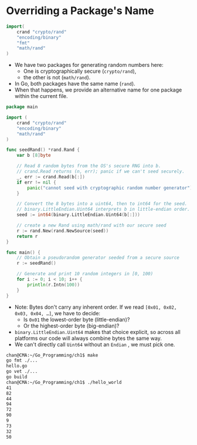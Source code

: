 # Overriding a Package's Name 

```go
import(
	crand "crypto/rand"
    "encoding/binary"
    "fmt"
    "math/rand"
)
```

- We have two packages for generating random numbers here:
  - One is cryptographically secure (`crypto/rand`),
  - the other is not (`math/rand`).
- In Go, both packages have the same name (`rand`).
- When that happens, we provide an alternative name for one package within the current file. 

```go
package main

import (
	crand "crypto/rand"
	"encoding/binary"
	"math/rand"
)

func seedRand() *rand.Rand {
	var b [8]byte

	// Read 8 random bytes from the OS's secure RNG into b.
	// crand.Read returns (n, err); panic if we can't seed securely.
	_, err := crand.Read(b[:])
	if err != nil {
		panic("cannot seed with cryptographic random number generator")
	}

	// Convert the 8 bytes into a uint64, then to int64 for the seed.
	// binary.LittleEndian.Uint64 interprets b in little-endian order.
	seed := int64(binary.LittleEndian.Uint64(b[:]))

	// create a new Rand using math/rand with our secure seed 
	r := rand.New(rand.NewSource(seed))
	return r
}

func main() {
	// Obtain a pseudorandom generator seeded from a secure source
	r := seedRand()

	// Generate and print 10 random integers in [0, 100)
	for i := 0; i < 10; i++ {
		println(r.Intn(100))
	}
}
```

- Note: Bytes don't carry any inherent order. If we read `[0x01, 0x02, 0x03, 0x04, …]`, we have to decide:
  - Is `0x01` the lowest-order byte (little-endian)?
  - Or the highest-order byte (big-endian)?
- `binary.LittleEndian.Uint64` makes that choice explicit, so across all platforms our code will always combine bytes the same way.
- We can't directly call `Uint64` without an `Endian` , we must pick one.

```sh
chan@CMA:~/Go_Programming/ch1$ make
go fmt ./...
hello.go
go vet ./...
go build
chan@CMA:~/Go_Programming/ch1$ ./hello_world
41
82
44
94
72
90
9
73
32
50
```

